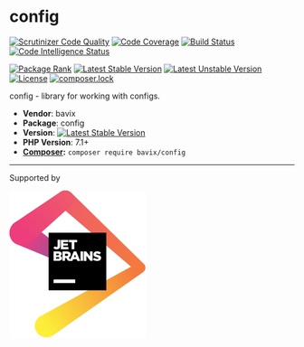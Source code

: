 # config

[![Scrutinizer Code Quality](https://scrutinizer-ci.com/g/bavix/config/badges/quality-score.png?b=master)](https://scrutinizer-ci.com/g/bavix/config/?branch=master)
[![Code Coverage](https://scrutinizer-ci.com/g/bavix/config/badges/coverage.png?b=master)](https://scrutinizer-ci.com/g/bavix/config/?branch=master)
[![Build Status](https://scrutinizer-ci.com/g/bavix/config/badges/build.png?b=master)](https://scrutinizer-ci.com/g/bavix/config/build-status/master)
[![Code Intelligence Status](https://scrutinizer-ci.com/g/bavix/config/badges/code-intelligence.svg?b=master)](https://scrutinizer-ci.com/code-intelligence)

[![Package Rank](https://phppackages.org/p/bavix/config/badge/rank.svg)](https://packagist.org/packages/bavix/config)
[![Latest Stable Version](https://poser.pugx.org/bavix/config/v/stable)](https://packagist.org/packages/bavix/config)
[![Latest Unstable Version](https://poser.pugx.org/bavix/config/v/unstable)](https://packagist.org/packages/bavix/config)
[![License](https://poser.pugx.org/bavix/config/license)](https://packagist.org/packages/bavix/config)
[![composer.lock](https://poser.pugx.org/bavix/config/composerlock)](https://packagist.org/packages/bavix/config)

config - library for working with configs.

* **Vendor**: bavix
* **Package**: config
* **Version**: [![Latest Stable Version](https://poser.pugx.org/bavix/config/v/stable)](https://packagist.org/packages/bavix/config)
* **PHP Version**: 7.1+ 
* **[Composer](https://getcomposer.org/):** `composer require bavix/config`

---
Supported by

[![Supported by JetBrains](https://raw.githubusercontent.com/bavix/development-through/master/jetbrains.svg)](https://www.jetbrains.com/)
